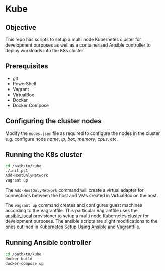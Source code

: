 # Kube

## Objective

This repo has scripts to setup a multi node Kubernetes cluster for development purposes as well as a containerised Ansible controller to deploy workloads into the K8s cluster.

## Prerequisites

* git
* PowerShell
* Vagrant
* VirtualBox
* Docker
* Docker Compose

## Configuring the cluster nodes

Modify the `nodes.json` file as required to configure the nodes in the cluster e.g. configure node *name*, *ip*, *box*, *memory*, *cpus*, etc.

## Running the K8s cluster

```bash
cd /path/to/kube
./init.ps1
Add-HostOnlyNetwork
vagrant up
```

The `Add-HostOnlyNetwork` command will create a virtual adapter for connections between the host and VMs created in VirtualBox on the host.

The `vagrant up` command creates and configures guest machines according to the Vagrantfile. This particular Vagrantfile uses the [ansible_local](https://www.vagrantup.com/docs/provisioning/ansible_local.html) provisioner to setup a multi node Kubernetes cluster for development purposes. The ansible scripts are slight modifications to the ones outlined in [Kubernetes Setup Using Ansible and Vagrantfile](https://kubernetes.io/blog/2019/03/15/kubernetes-setup-using-ansible-and-vagrant/).

## Running Ansible controller

```bash
cd /path/to/kube
docker build
docker-compose up
```
